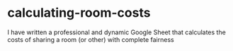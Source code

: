 # calculating-room-costs
I have written a professional and dynamic Google Sheet that calculates the costs of sharing a room (or other) with complete fairness
